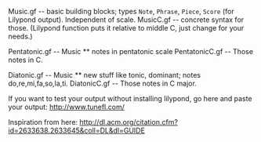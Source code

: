 Music.gf -- basic building blocks; types `Note`, `Phrase`, `Piece`, `Score` (for Lilypond output). Independent of scale.
MusicC.gf -- concrete syntax for those. (Lilypond function puts it relative to middle C, just change for your needs.)

Pentatonic.gf -- Music ** notes in pentatonic scale
PentatonicC.gf -- Those notes in C.

Diatonic.gf -- Music ** new stuff like tonic, dominant; notes do,re,mi,fa,so,la,ti.
DiatonicC.gf -- Those notes in C major.

If you want to test your output without installing lilypond, go here and paste your output: http://www.tunefl.com/

Inspiration from here: http://dl.acm.org/citation.cfm?id=2633638.2633645&coll=DL&dl=GUIDE